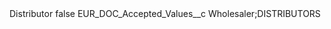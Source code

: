 <?xml version="1.0" encoding="UTF-8"?>
<CustomMetadata xmlns="http://soap.sforce.com/2006/04/metadata" xmlns:xsi="http://www.w3.org/2001/XMLSchema-instance" xmlns:xsd="http://www.w3.org/2001/XMLSchema">
    <label>Distributor</label>
    <protected>false</protected>
    <values>
        <field>EUR_DOC_Accepted_Values__c</field>
        <value xsi:type="xsd:string">Wholesaler;DISTRIBUTORS</value>
    </values>
</CustomMetadata>
